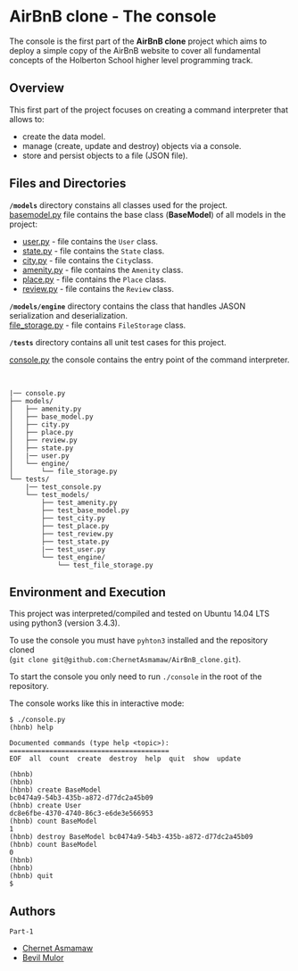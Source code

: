 # AirBnB clone - The console

The console is the first part of the **AirBnB clone** project which aims to deploy a simple copy of the AirBnB website to cover all fundamental concepts of the Holberton School higher level programming track.


## Overview

This first part of the project focuses on creating a command interpreter that allows to:

- create the data model.
- manage (create, update and destroy) objects via a console.
- store and persist objects to a file (JSON file).

## Files and Directories

**`/models`** directory constains all classes used for the project.  
[basemodel.py](https://github.com/ChernetAsmamaw/AirBnB_clone/blob/main/models/base_model.py) file contains the base class (**BaseModel**) of all models in the project:

- [user.py](https://github.com/ChernetAsmamaw/AirBnB_clone/blob/main/models/user.py) - file contains the `User` class.
- [state.py](https://github.com/ChernetAsmamaw/AirBnB_clone/blob/main/models/state.py) - file contains the `State` class.
- [city.py](https://github.com/ChernetAsmamaw/AirBnB_clone/blob/main/models/city.py) - file contains the `City`class.
- [amenity.py](https://github.com/ChernetAsmamaw/AirBnB_clone/blob/main/models/amenity.py) - file contains the `Amenity` class.
- [place.py](https://github.com/ChernetAsmamaw/AirBnB_clone/blob/main/models/place.py) - file contains the `Place` class.
- [review.py](https://github.com/ChernetAsmamaw/AirBnB_clone/blob/main/models/review.py) - file contains the `Review` class.

**`/models/engine`** directory contains the class that handles JASON serialization and deserialization.  
[file_storage.py](https://github.com/ChernetAsmamaw/AirBnB_clone/blob/main/models/engine/file_storage.py) - file contains `FileStorage` class.

**`/tests`** directory contains all unit test cases for this project.

[console.py](https://github.com/coding-max/AirBnB_clone/blob/main/console.py) the console contains the entry point of the command interpreter.

<br>

```
|── console.py
├── models/
│   ├── amenity.py
│   ├── base_model.py
│   ├── city.py
│   ├── place.py
│   ├── review.py
│   ├── state.py
│   |── user.py
│   └── engine/
│       └── file_storage.py
└── tests/
    |── test_console.py
    └── test_models/
        ├── test_amenity.py
        ├── test_base_model.py
        ├── test_city.py
        ├── test_place.py
        ├── test_review.py
        ├── test_state.py
        |── test_user.py
        └── test_engine/
            └── test_file_storage.py
```

## Environment and Execution

This project was interpreted/compiled and tested on Ubuntu 14.04 LTS using python3 (version 3.4.3).

To use the console you must have `pyhton3` installed and the repository cloned  
(`git clone git@github.com:ChernetAsmamaw/AirBnB_clone.git`).

To start the console you only need to run `./console` in the root of the repository.

The console works like this in interactive mode:

```
$ ./console.py
(hbnb) help

Documented commands (type help <topic>):
========================================
EOF  all  count  create  destroy  help  quit  show  update

(hbnb)
(hbnb)
(hbnb) create BaseModel
bc0474a9-54b3-435b-a872-d77dc2a45b09
(hbnb) create User
dc8e6fbe-4370-4740-86c3-e6de3e566953
(hbnb) count BaseModel
1
(hbnb) destroy BaseModel bc0474a9-54b3-435b-a872-d77dc2a45b09
(hbnb) count BaseModel
0
(hbnb)
(hbnb)
(hbnb) quit
$

```

## Authors

    Part-1

- [Chernet Asmamaw](https://www.linkedin.com/in/chernet-asmamaw-34a421241/)
- [Bevil Mulor](https://www.linkedin.com/in/bevil-mulor-726b13260?lipi=urn%3Ali%3Apage%3Ad_flagship3_profile_view_base_contact_details%3BZKogAbCdSFa9k7L2q2I5uA%3D%3D)
